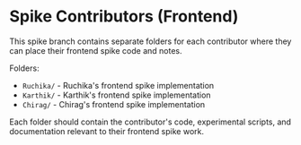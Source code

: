 # Spike Contributors (Frontend)

This spike branch contains separate folders for each contributor where they can place their frontend spike code and notes.

Folders:
- `Ruchika/` - Ruchika's frontend spike implementation
- `Karthik/` - Karthik's frontend spike implementation
- `Chirag/` - Chirag's frontend spike implementation

Each folder should contain the contributor's code, experimental scripts, and documentation relevant to their frontend spike work.
